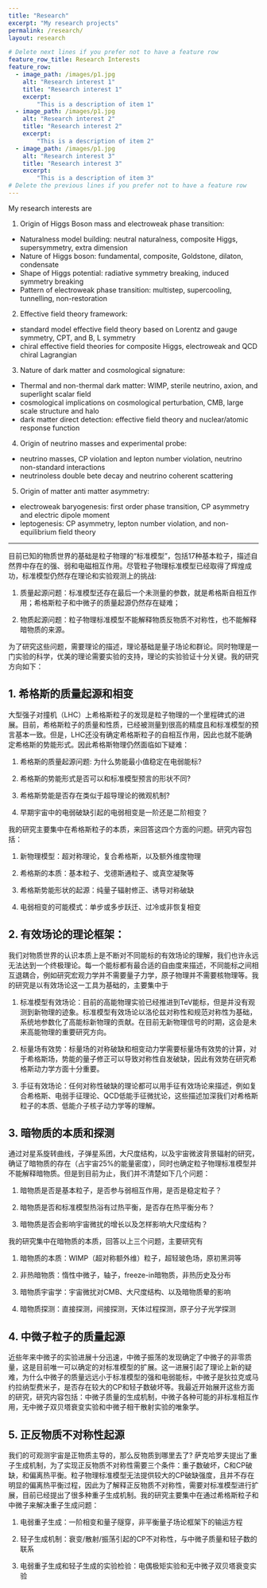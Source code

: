 ```yaml
---
title: "Research"
excerpt: "My research projects"
permalink: /research/
layout: research

# Delete next lines if you prefer not to have a feature row
feature_row_title: Research Interests
feature_row:
  - image_path: /images/p1.jpg
    alt: "Research interest 1"
    title: "Research interest 1"
    excerpt:
        "This is a description of item 1"
  - image_path: /images/p1.jpg
    alt: "Research interest 2"
    title: "Research interest 2"
    excerpt:
        "This is a description of item 2"
  - image_path: /images/p1.jpg
    alt: "Research interest 3"
    title: "Research interest 3"
    excerpt:
        "This is a description of item 3"
# Delete the previous lines if you prefer not to have a feature row
---
```



My research interests are

1. Origin of Higgs Boson mass and electroweak phase transition:

* Naturalness model building: neutral naturalness, composite Higgs, supersymmetry, extra dimension
* Nature of Higgs boson: fundamental, composite, Goldstone, dilaton, condensate
* Shape of Higgs potential: radiative symmetry breaking, induced symmetry breaking
* Pattern of electroweak phase transition: multistep, supercooling, tunnelling, non-restoration

2. Effective field theory framework:

* standard model effective field theory based on Lorentz and gauge symmetry, CPT, and B, L symmetry
* chiral effective field theories for composite Higgs, electroweak and QCD chiral Lagrangian

3. Nature of dark matter and cosmological signature:

* Thermal and non-thermal dark matter: WIMP, sterile neutrino, axion, and superlight scalar field
* cosmological implications on cosmological perturbation, CMB, large scale structure and halo
* dark matter direct detection: effective field theory and nuclear/atomic response function

4. Origin of neutrino masses and experimental probe: 

* neutrino masses, CP violation and lepton number violation, neutrino non-standard interactions 
* neutrinoless double bete decay and neutrino coherent scattering

5. Origin of matter anti matter asymmetry:

* electroweak baryogenesis: first order phase transition, CP asymmetry and electric dipole moment
* leptogenesis: CP asymmetry, lepton number violation, and non-equilibrium field theory 





-----------------

目前已知的物质世界的基础是粒子物理的“标准模型”，包括17种基本粒子，描述自然界中存在的强、弱和电磁相互作用。尽管粒子物理标准模型已经取得了辉煌成功，标准模型仍然存在理论和实验观测上的挑战:

1. 质量起源问题：标准模型还存在最后一个未测量的参数，就是希格斯自相互作用；希格斯粒子和中微子的质量起源仍然存在疑难；

2. 物质起源问题：粒子物理标准模型不能解释物质反物质不对称性，也不能解释暗物质的来源。

为了研究这些问题，需要理论的描述，理论基础是量子场论和群论。同时物理是一门实验的科学，优美的理论需要实验的支持，理论的实验验证十分关键。我的研究方向如下：

## 1. 希格斯的质量起源和相变

大型强子对撞机（LHC）上希格斯粒子的发现是粒子物理的一个里程碑式的进展。目前，希格斯粒子的质量和性质，已经被测量到很高的精度且和标准模型的预言基本一致。但是，LHC还没有确定希格斯粒子的自相互作用，因此也就不能确定希格斯的势能形式。因此希格斯物理仍然面临如下疑难：

1. 希格斯的质量起源问题: 为什么势能最小值稳定在电弱能标? 

2. 希格斯的势能形式是否可以和标准模型预言的形状不同?

3. 希格斯势能是否存在类似于超导理论的微观机制?

4. 早期宇宙中的电弱破缺引起的电弱相变是一阶还是二阶相变？

我的研究主要集中在希格斯粒子的本质，来回答这四个方面的问题。研究内容包括：

1. 新物理模型：超对称理论，复合希格斯，以及额外维度物理

2. 希格斯的本质：基本粒子、戈德斯通粒子、或真空凝聚等

3. 希格斯势能形状的起源：纯量子辐射修正、诱导对称破缺

4. 电弱相变的可能模式：单步或多步跃迁、过冷或非恢复相变

## 2. 有效场论的理论框架：

我们对物质世界的认识本质上是不断对不同能标的有效场论的理解，我们也许永远无法达到一个终极理论。每一个能标都有最合适的自由度来描述，不同能标之间相互退耦合，例如研究宏观力学并不需要量子力学，原子物理并不需要核物理等。我的研究是以有效场论这一工具为基础的，主要集中于

1. 标准模型有效场论：目前的高能物理实验已经推进到TeV能标，但是并没有观测到新物理的迹象。标准模型有效场论以洛伦兹对称性和规范对称性为基础，系统地参数化了高能标新物理的贡献。在目前无新物理信号的时期，这会是未来高能物理的重要研究方向。

2. 标量场有效势：标量场的对称破缺和相变动力学需要标量场有效势的计算，对于希格斯场，势能的量子修正可以导致对称性自发破缺，因此有效势在研究希格斯动力学方面十分重要。

3. 手征有效场论：任何对称性破缺的理论都可以用手征有效场论来描述，例如复合希格斯、电弱手征理论、QCD低能手征微扰论，这些描述加深我们对希格斯粒子的本质、低能介子核子动力学等的理解。

## 3. 暗物质的本质和探测 

通过对星系旋转曲线，子弹星系团，大尺度结构，以及宇宙微波背景辐射的研究，确证了暗物质的存在（占宇宙25%的能量密度），同时也确定粒子物理标准模型并不能解释暗物质。但是到目前为止，我们并不清楚如下几个问题：

1. 暗物质是否是基本粒子，是否参与弱相互作用，是否是稳定粒子？

2. 暗物质是否和标准模型热浴有过热平衡，是否存在热平衡分布？

3. 暗物质是否会影响宇宙微扰的增长以及怎样影响大尺度结构？

我的研究集中在暗物质的本质，回答以上三个问题，主要研究有

1. 暗物质的本质：WIMP（超对称额外维）粒子，超轻玻色场，原初黑洞等

2. 非热暗物质：惰性中微子，轴子，freeze-in暗物质，非热历史及分布

3. 暗物质宇宙学：宇宙微扰对CMB、大尺度结构、以及暗物质晕的影响

4. 暗物质探测：直接探测，间接探测，天体过程探测，原子分子光学探测

## 4. 中微子粒子的质量起源

近些年来中微子的实验进展十分迅速，中微子振荡的发现确定了中微子的非零质量，这是目前唯一可以确定的对标准模型的扩展。这一进展引起了理论上新的疑难，为什么中微子的质量远远小于标准模型的强和电弱能标，中微子是狄拉克或马约拉纳型费米子，是否存在较大的CP和轻子数破坏等。我最近开始展开这些方面的研究，研究内容包括：中微子质量的生成机制，中微子各种可能的非标准相互作用，无中微子双贝塔衰变实验和中微子相干散射实验的唯象学。

## 5. 正反物质不对称性起源

我们的可观测宇宙是正物质主导的，那么反物质到哪里去了? 萨克哈罗夫提出了重子生成机制，为了实现正反物质不对称性需要三个条件：重子数破坏，C和CP破缺，和偏离热平衡。粒子物理标准模型无法提供较大的CP破缺强度，且并不存在明显的偏离热平衡过程，因此为了解释正反物质不对称性，需要对标准模型进行扩展，目前已经提出了很多种重子生成机制。我的研究主要集中在通过希格斯粒子和中微子来解决重子生成问题：

1. 电弱重子生成：一阶相变和量子隧穿，非平衡量子场论框架下的输运方程

2. 轻子生成机制：衰变/散射/振荡引起的CP不对称性，与中微子质量和轻子数的联系

3. 电弱重子生成和轻子生成的实验检验：电偶极矩实验和无中微子双贝塔衰变实验


<!-- Delete next line if you prefer not to have a feature row. -->
<!--{% if page.feature_row %}-->
<!--  {% include feature_row %} -->
<!-- {% endif %} -->
<!-- Delete previous lines if you prefer not to have a feature row. -->
